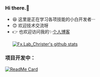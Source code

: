 ###    Hi there.👋</br>
- 😆 这里是正在学习各项技能的小白开发者···</br>
- 😊 欢迎技术交流呀</br>
- 👉 也欢迎访问我的✨[个人博客](https://fxlabtinystar.cn/)</br></br>
[![Fx.Lab_Christer's github stats](https://github-readme-stats.vercel.app/api?username=FreeXMelody&show_icons=true&theme=vue)](https://github.com/FreeXMelody/github-readme-stats)

### 项目开发中：
[![ReadMe Card](https://github-readme-stats.vercel.app/api/pin/?username=FreeXMelody&repo=RapidController&theme=vue)](https://github.com/FreeXMelody/RapidController)
